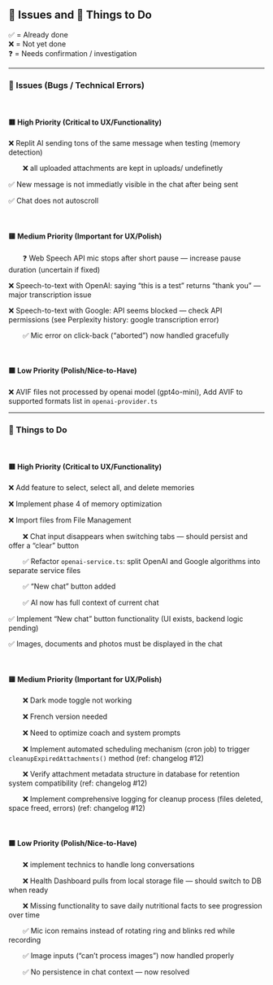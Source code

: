 ## 🐞 Issues and 📝 Things to Do

✅ = Already done  
❌ = Not yet done  
❓ = Needs confirmation / investigation  


---  


### 🐞 Issues (Bugs / Technical Errors)


<br>

#### 🟥 High Priority (Critical to UX/Functionality)

  ❌ Replit AI sending tons of the same message when testing (memory detection)

  ❌ all uploaded attachments are kept in uploads/ undefinetly 

  ✅ New message is not immediatly visible in the chat after being sent

  ✅ Chat does not autoscroll

<br>

#### 🟨 Medium Priority (Important for UX/Polish)

  ❓ Web Speech API mic stops after short pause — increase pause duration (uncertain if fixed)  

  ❌ Speech-to-text with OpenAI: saying “this is a test” returns “thank you” — major transcription issue  

  ❌ Speech-to-text with Google: API seems blocked — check API permissions (see Perplexity history: google transcription error)  

  ✅ Mic error on click-back (“aborted”) now handled gracefully  

<br>

#### 🟩 Low Priority (Polish/Nice-to-Have)

❌ AVIF files not processed by openai model (gpt4o-mini), Add AVIF to supported formats list in `openai-provider.ts`

---  


### 📝 Things to Do


<br>

#### 🟥 High Priority (Critical to UX/Functionality)

  ❌ Add feature to select, select all, and delete memories

  ❌ Implement phase 4 of memory optimization

  ❌ Import files from File Management
  
  ❌ Chat input disappears when switching tabs — should persist and offer a “clear” button  

  ✅  Refactor `openai-service.ts`: split OpenAI and Google algorithms into separate service files  

  ✅ “New chat” button added  

  ✅ AI now has full context of current chat 

  ✅ Implement “New chat” button functionality (UI exists, backend logic pending)  

  ✅ Images, documents and photos must be displayed in the chat


<br>

#### 🟨 Medium Priority (Important for UX/Polish)

  ❌ Dark mode toggle not working  

  ❌ French version needed  

  ❌ Need to optimize coach and system prompts  

  ❌ Implement automated scheduling mechanism (cron job) to trigger `cleanupExpiredAttachments()` method (ref: changelog #12)

  ❌ Verify attachment metadata structure in database for retention system compatibility (ref: changelog #12)

  ❌ Implement comprehensive logging for cleanup process (files deleted, space freed, errors) (ref: changelog #12)

<br>

#### 🟩 Low Priority (Polish/Nice-to-Have)

  ❌ implement technics to handle long conversations  

  ❌ Health Dashboard pulls from local storage file — should switch to DB when ready  

  ❌ Missing functionality to save daily nutritional facts to see progression over time  

  ✅ Mic icon remains instead of rotating ring and blinks red while recording  

  ✅ Image inputs (“can’t process images”) now handled properly  

  ✅ No persistence in chat context — now resolved